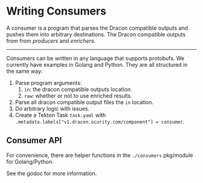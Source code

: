 # Writing Consumers

A consumer is a program that parses the Dracon compatible outputs and pushes
them into arbitrary destinations. The Dracon compatible outputs from from
*producers* and *enrichers*.

***

Consumers can be written in any language that supports protobufs. We currently
have examples in Golang and Python. They are all structured in the same way:

1. Parse program arguments:
   1. `in`: the dracon compatible outputs location.
   2. `raw`: whether or not to use enriched results.
2. Parse all dracon compatible output files the `in` location.
3. Do arbitrary logic with issues.
4. Create a Tekton Task `task.yaml` with
   `.metadata.labels["v1.dracon.ocurity.com/component"] = consumer`.

## Consumer API

For convenience, there are helper functions in the `./consumers` pkg/module for
Golang/Python.

See the godoc for more information.
